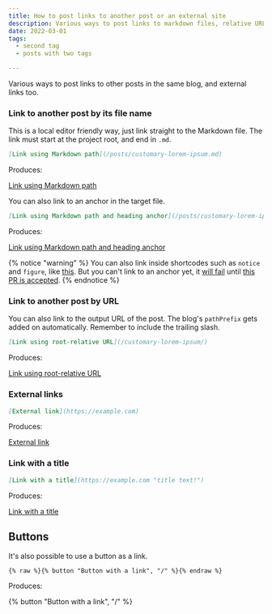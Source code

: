 ```yaml
---
title: How to post links to another post or an external site
description: Various ways to post links to markdown files, relative URLs or absolute URLs
date: 2022-03-01
tags:
  - second tag
  - posts with two tags

---
```


Various ways to post links to other posts in the same blog, and external links too. 

### Link to another post by its file name

This is a local editor friendly way, just link straight to the Markdown file. 
The link must start at the project root, and end in `.md`.  

```markdown
[Link using Markdown path](/posts/customary-lorem-ipsum.md)
```

Produces:

[Link using Markdown path](/posts/customary-lorem-ipsum.md)  

You can also link to an anchor in the target file. 

```markdown
[Link using Markdown path and heading anchor](/posts/customary-lorem-ipsum.md#tincidunt-arcu-non-sodales)
```

Produces:

[Link using Markdown path and heading anchor](/posts/customary-lorem-ipsum.md#tincidunt-arcu-non-sodales)

{% notice "warning" %}
You can also link inside shortcodes such as `notice` and `figure`, like [this](/posts/customary-lorem-ipsum.md). But you can't link to an anchor yet, it [will fail](/posts/customary-lorem-ipsum.md#tincidunt-arcu-non-sodales) until [this PR is accepted](https://github.com/11ty/eleventy/pull/3276).
{% endnotice %}

### Link to another post by URL

You can also link to the output URL of the post. The blog's `pathPrefix` gets added on automatically. Remember to include the trailing slash.

```markdown
[Link using root-relative URL](/customary-lorem-ipsum/)
```

Produces:

[Link using root-relative URL](/customary-lorem-ipsum/)


### External links


```markdown
[External link](https://example.com)
```

Produces:

[External link](https://example.com)

### Link with a title

```markdown
[Link with a title](https://example.com "title text!")
```
Produces:

[Link with a title](https://example.com "title text!")


## Buttons

It's also possible to use a button as a link. 

```
{% raw %}{% button "Button with a link", "/" %}{% endraw %}
```

Produces:

{% button "Button with a link", "/" %}



